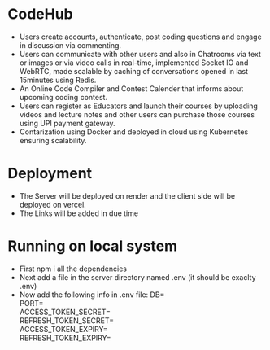 # CodeHub

-	Users create accounts, authenticate, post coding questions and engage in discussion via commenting.
-	Users can communicate with other users and also in Chatrooms via text or images or via video calls in real-time, implemented Socket IO and WebRTC, made scalable by caching of conversations opened in last 15minutes using Redis.
-	An Online Code Compiler and Contest Calender that informs about upcoming coding contest. 
-	Users can register as Educators and launch their courses by uploading videos and lecture notes and other users can purchase those courses using UPI payment gateway.
-	Contarization using Docker and deployed in cloud using Kubernetes ensuring scalability.


# Deployment 
 
-   The Server will be deployed on render and the client side will be deployed on vercel.
-   The Links will be added in due time


# Running on local system

-   First npm i all the dependencies
-   Next add a file in the server directory named .env (it should be exaclty .env)
-   Now add the following info in .env file:
    DB= <br/>
    PORT= <br/>
    ACCESS_TOKEN_SECRET= <br/>
    REFRESH_TOKEN_SECRET= <br/>
    ACCESS_TOKEN_EXPIRY= <br/>
    REFRESH_TOKEN_EXPIRY= <br/>
